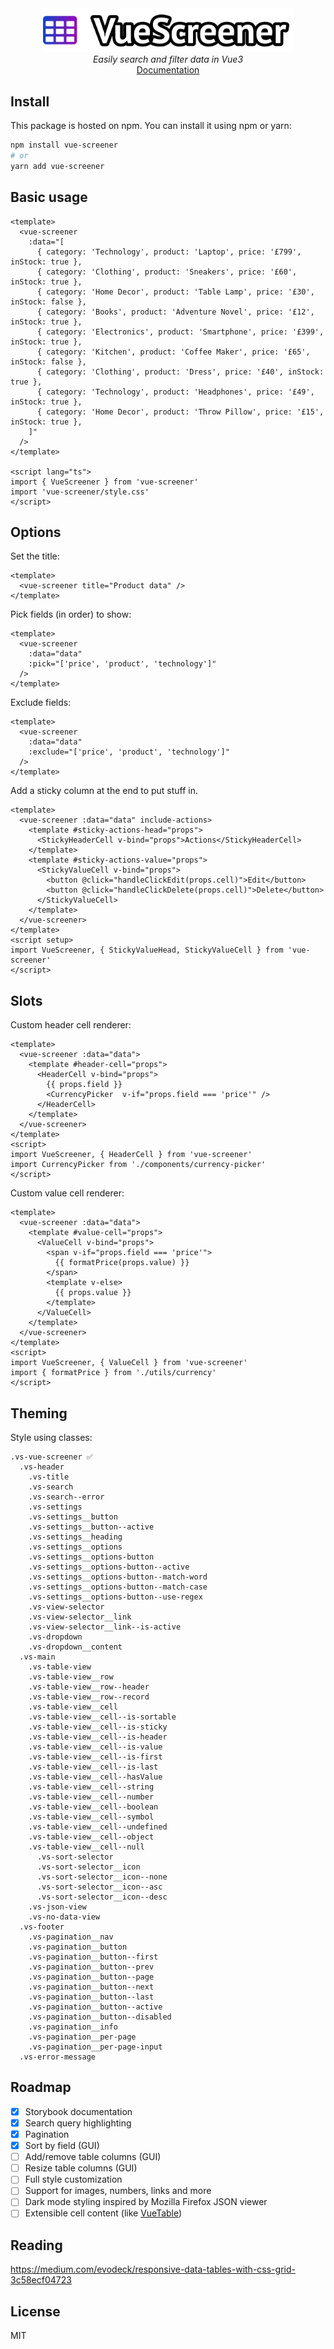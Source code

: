 <div align="center">
  <img src="https://raw.githubusercontent.com/francisashley/vue-screener/main/logo.png" alt="Logo" style="max-width: 400px;">
  <br/>
  <em>Easily search and filter data in Vue3</em>
  <br/>
  <a href="https://francisashley.github.io/vue-screener/">Documentation</a>
</div>

## Install

This package is hosted on npm. You can install it using npm or yarn:

```bash
npm install vue-screener
# or
yarn add vue-screener
```

## Basic usage

```vue
<template>
  <vue-screener
    :data="[
      { category: 'Technology', product: 'Laptop', price: '£799', inStock: true },
      { category: 'Clothing', product: 'Sneakers', price: '£60', inStock: true },
      { category: 'Home Decor', product: 'Table Lamp', price: '£30', inStock: false },
      { category: 'Books', product: 'Adventure Novel', price: '£12', inStock: true },
      { category: 'Electronics', product: 'Smartphone', price: '£399', inStock: true },
      { category: 'Kitchen', product: 'Coffee Maker', price: '£65', inStock: false },
      { category: 'Clothing', product: 'Dress', price: '£40', inStock: true },
      { category: 'Technology', product: 'Headphones', price: '£49', inStock: true },
      { category: 'Home Decor', product: 'Throw Pillow', price: '£15', inStock: true },
    ]"
  />
</template>

<script lang="ts">
import { VueScreener } from 'vue-screener'
import 'vue-screener/style.css'
</script>
```

## Options

Set the title:

```vue
<template>
  <vue-screener title="Product data" />
</template>
```

Pick fields (in order) to show:

```vue
<template>
  <vue-screener
    :data="data"
    :pick="['price', 'product', 'technology']"
  />
</template>
```

Exclude fields:

```vue
<template>
  <vue-screener
    :data="data"
    :exclude="['price', 'product', 'technology']"
  />
</template>
```

Add a sticky column at the end to put stuff in.

```vue
<template>
  <vue-screener :data="data" include-actions>
    <template #sticky-actions-head="props">
      <StickyHeaderCell v-bind="props">Actions</StickyHeaderCell>
    </template>
    <template #sticky-actions-value="props">
      <StickyValueCell v-bind="props">
        <button @click="handleClickEdit(props.cell)">Edit</button>
        <button @click="handleClickDelete(props.cell)">Delete</button>
      </StickyValueCell>
    </template>
  </vue-screener>
</template>
<script setup>
import VueScreener, { StickyValueHead, StickyValueCell } from 'vue-screener'
</script>
```

## Slots

Custom header cell renderer:

```vue
<template>
  <vue-screener :data="data">
    <template #header-cell="props">
      <HeaderCell v-bind="props">
        {{ props.field }}
        <CurrencyPicker  v-if="props.field === 'price'" />
      </HeaderCell>
    </template>
  </vue-screener>
</template>
<script>
import VueScreener, { HeaderCell } from 'vue-screener'
import CurrencyPicker from './components/currency-picker'
</script>
```

Custom value cell renderer:

```vue
<template>
  <vue-screener :data="data">
    <template #value-cell="props">
      <ValueCell v-bind="props">
        <span v-if="props.field === 'price'">
          {{ formatPrice(props.value) }}
        </span>
        <template v-else>
          {{ props.value }}
        </template>
      </ValueCell>
    </template>
  </vue-screener>
</template>
<script>
import VueScreener, { ValueCell } from 'vue-screener'
import { formatPrice } from './utils/currency'
</script>
```

## Theming

Style using classes:

```
.vs-vue-screener ✅
  .vs-header 
    .vs-title
    .vs-search
    .vs-search--error
    .vs-settings
    .vs-settings__button
    .vs-settings__button--active
    .vs-settings__heading
    .vs-settings__options
    .vs-settings__options-button
    .vs-settings__options-button--active
    .vs-settings__options-button--match-word
    .vs-settings__options-button--match-case
    .vs-settings__options-button--use-regex
    .vs-view-selector
    .vs-view-selector__link
    .vs-view-selector__link--is-active
    .vs-dropdown
    .vs-dropdown__content
  .vs-main
    .vs-table-view
    .vs-table-view__row
    .vs-table-view__row--header
    .vs-table-view__row--record
    .vs-table-view__cell
    .vs-table-view__cell--is-sortable
    .vs-table-view__cell--is-sticky
    .vs-table-view__cell--is-header
    .vs-table-view__cell--is-value
    .vs-table-view__cell--is-first
    .vs-table-view__cell--is-last
    .vs-table-view__cell--hasValue
    .vs-table-view__cell--string
    .vs-table-view__cell--number
    .vs-table-view__cell--boolean
    .vs-table-view__cell--symbol
    .vs-table-view__cell--undefined
    .vs-table-view__cell--object
    .vs-table-view__cell--null
      .vs-sort-selector
      .vs-sort-selector__icon
      .vs-sort-selector__icon--none
      .vs-sort-selector__icon--asc
      .vs-sort-selector__icon--desc
    .vs-json-view
    .vs-no-data-view
  .vs-footer
    .vs-pagination__nav
    .vs-pagination__button
    .vs-pagination__button--first
    .vs-pagination__button--prev
    .vs-pagination__button--page
    .vs-pagination__button--next
    .vs-pagination__button--last
    .vs-pagination__button--active
    .vs-pagination__button--disabled
    .vs-pagination__info
    .vs-pagination__per-page
    .vs-pagination__per-page-input
  .vs-error-message
```

## Roadmap

- [x] Storybook documentation
- [x] Search query highlighting
- [x] Pagination
- [x] Sort by field (GUI)
- [ ] Add/remove table columns (GUI)
- [ ] Resize table columns (GUI)
- [ ] Full style customization
- [ ] Support for images, numbers, links and more
- [ ] Dark mode styling inspired by Mozilla Firefox JSON viewer
- [ ] Extensible cell content (like [VueTable](https://www.vuetable.com/guide/))

## Reading

https://medium.com/evodeck/responsive-data-tables-with-css-grid-3c58ecf04723

## License
MIT
